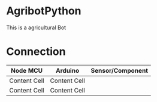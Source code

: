 # AgribotPython
This is a agricultural Bot

# Connection
| Node MCU      | Arduino       | Sensor/Component|
| ------------- | ------------- | ----------------|
| Content Cell  | Content Cell  |                 |
| Content Cell  | Content Cell  |                 |
